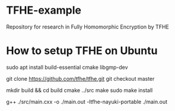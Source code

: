 # TFHE-example
Repository for research in Fully Homomorphic Encryption by TFHE

# How to setup TFHE on Ubuntu
sudo apt install build-essential cmake libgmp-dev

git clone https://github.com/tfhe/tfhe.git
git checkout master

mkdir build && cd build
cmake ../src
make
sudo make install

g++ ./src/main.cxx -o ./main.out -ltfhe-nayuki-portable
./main.out

